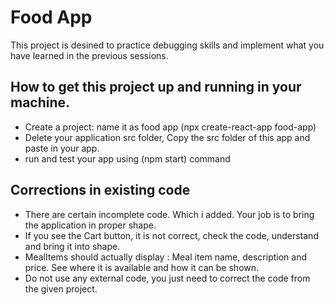 # Food App

This project is desined to practice debugging skills and implement what you have learned in the previous sessions. 

## How to get this project up and running in your machine.
-	Create a project: name it as food app (npx create-react-app food-app)
-	Delete your application src folder, Copy the src folder of this app and paste in your app.
-	run and test your app using (npm start) command

## Corrections in existing code

-	There are certain incomplete code. Which i added. Your job is to bring the application in proper shape.
-	If you see the Cart button, it is not correct, check the code, understand and bring it into shape.
-	MealItems should actually display :  Meal item name, description and price. See where it is available and how it can be shown.
-	Do not use any external code, you just need to correct the code from the given project. 

